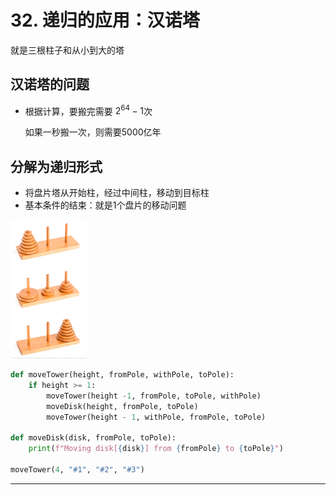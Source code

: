 # 32. 递归的应用：汉诺塔

就是三根柱子和从小到大的塔

## 汉诺塔的问题

- 根据计算，要搬完需要 $2^{64} - 1$次

    如果一秒搬一次，则需要5000亿年

## 分解为递归形式

- 将盘片塔从开始柱，经过中间柱，移动到目标柱
- 基本条件的结束：就是1个盘片的移动问题

![32%20%E9%80%92%E5%BD%92%E7%9A%84%E5%BA%94%E7%94%A8%EF%BC%9A%E6%B1%89%E8%AF%BA%E5%A1%94%207bb45773f2114fadb525b4c3ada02b9d.png](32%20%E9%80%92%E5%BD%92%E7%9A%84%E5%BA%94%E7%94%A8%EF%BC%9A%E6%B1%89%E8%AF%BA%E5%A1%94%207bb45773f2114fadb525b4c3ada02b9d.png)

```python
def moveTower(height, fromPole, withPole, toPole):
    if height >= 1:
        moveTower(height -1, fromPole, toPole, withPole)
        moveDisk(height, fromPole, toPole)
        moveTower(height - 1, withPole, fromPole, toPole)

def moveDisk(disk, fromPole, toPole):
    print(f"Moving disk[{disk}] from {fromPole} to {toPole}")

moveTower(4, "#1", "#2", "#3")
```

---